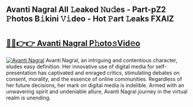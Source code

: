 ## Avanti Nagral All 𝙻eaked 𝙽u𝚍es - Part-pZ2 𝙿hotos B𝚒kini 𝚅𝚒deo - Hot 𝙿art 𝙻eaks FXAlZ

# <h2><a href="http://ld0vhjj.urlbe.top/?page=Avanti+Nagral">🔗🔗👉👉 Avanti Nagral P𝚑oto𝚜Vid𝚎o</a></h2>

[![Avanti Nagral](https://i.imgur.com/eBuTRDB.gif)](http://ld0vhjj.urlbe.top/?page=Avanti+Nagral)
Avanti Nagral, an intriguing and contentious character, eludes easy definition. Her innovative use of digital media for self-presentation has captivated and enraged critics, stimulating debates on consent, morality, and the essence of online communities. Regardless of her future decisions, her mark on digital media is indelible. Armed with an unwavering spirit and undeniable allure, Avanti Nagral journey in the virtual realm is unending.
